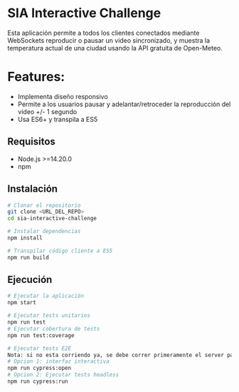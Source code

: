 # SIA Interactive Challenge

Esta aplicación permite a todos los clientes conectados mediante WebSockets reproducir o pausar un video sincronizado, y muestra la temperatura actual de una ciudad usando la API gratuita de Open-Meteo.

# Features:
- Implementa diseño responsivo 
- Permite a los usuarios pausar y adelantar/retroceder la reproducción del video +/- 1 segundo 
- Usa ES6+ y transpila a ES5

## Requisitos
- Node.js >=14.20.0
- npm

## Instalación
```bash
# Clonar el repositorio
git clone <URL_DEL_REPO>
cd sia-interactive-challenge

# Instalar dependencias
npm install

# Transpilar código cliente a ES5
npm run build
```
## Ejecución
```bash
# Ejecutar la aplicación
npm start

# Ejecutar tests unitarios
npm run test
# Ejecutar cobertura de tests
npm run test:coverage

# Ejecutar tests E2E
Nota: si no esta corriendo ya, se debe correr primeramente el server para poder ejecutar tests E2E (npm start).
# Opcion 1: interfaz interactiva
npm run cypress:open
# Opcion 2: Ejecutar tests headless
npm run cypress:run
